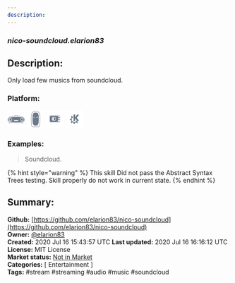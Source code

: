 ```yaml
---
description: 
---
```


### _nico-soundcloud.elarion83_  
## Description:  
Only load few musics from soundcloud.  
  
  
### Platform:  
 ![Mark I](../.gitbook/assets/mark-1-icon.png)  ![Mark II](../.gitbook/assets/mark-2-icon.png)  ![Picroft](../.gitbook/assets/picroft-icon.png)  ![plasmoid](../.gitbook/assets/kde.png)   
### Examples:  
> Soundcloud.  
  
{% hint style="warning" %}
This skill Did not pass the Abstract Syntax Trees testing. Skill properly do not work in current state.
{% endhint %}
  
## Summary:  
**Github:** [https://github.com/elarion83/nico-soundcloud](https://github.com/elarion83/nico-soundcloud)  
**Owner:** [@elarion83](https://github.com/elarion83)  
**Created:** 2020 Jul 16 15:43:57 UTC  **Last updated:** 2020 Jul 16 16:16:12 UTC  
**License:** MIT License  
**Market status:** [Not in Market](https://market.mycroft.ai/skill/)  
**Categories:** [ Entertainment ]   
**Tags:** \#stream \#streaming \#audio \#music \#soundcloud   
